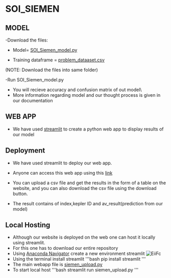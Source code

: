 # SOI_SIEMEN

## MODEL
 
  -Download the files:
   - Model= [SOI_Siemen_model.py](https://github.com/AdumaRishithReddy/SOI_SIEMEN/blob/1d07ff62cfc92c964513831fc840721ce30524bb/SOI_Siemen_model.py)
   
   - Training dataframe = [problem_dataaset.csv](https://github.com/AdumaRishithReddy/SOI_SIEMEN/blob/1d07ff62cfc92c964513831fc840721ce30524bb/problem_dataset.csv)
  
  (NOTE: Download the files into same folder)
  
  -Run SOI_Siemen_model.py
   - You will recieve accuracy and confusion matrix of out model\
   - More information regarding model and our thought process is given in our documentation
 
## WEB APP
 
  - We have used [streamlit](streamlit.io) to create a python web app to display results of our model
   
## Deployment

  - We have used streamlit to deploy our web app.
  
  - Anyone can access this web app using this [link](https://share.streamlit.io/adumarishithreddy/soi_siemen/main/siemen_upload.py)
  
  - You can upload a csv file and get the results in the form of a table on the website, and you can also download the csv file using the download button.
  
  - The result contains of index,kepler ID and av_result(prediction from our model)

## Local Hosting 

  - Although our website is deployed on the web one can host it locally using streamlit.
  -  For this one has to download our entire repository
  -  Using [Anaconda Navigator](https://www.anaconda.com/products/distribution#windows) create a new environment streamlit
  ![EiiFc](https://user-images.githubusercontent.com/96329626/173228228-832d3f42-985c-4786-b730-094bcf462588.png)
  -  Using the terminal install streamlit
  '''bash
  pip install streamlit
  '''
  - The main webapp file is [siemen_upload.py](https://github.com/AdumaRishithReddy/SOI_SIEMEN/blob/73b78a6e2c27142bfc0c6797b52b28f1183a17a6/siemen_upload.py)
  - To start local host
  '''bash
  streamlit run siemen_upload.py
  '''


